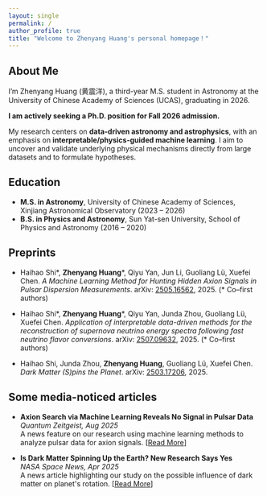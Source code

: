```yaml
---
layout: single
permalink: /
author_profile: true
title: "Welcome to Zhenyang Huang's personal homepage！"
---
```




<!-- <p style="
  text-align: left;
  hyphens: auto;
  overflow-wrap: anywhere;
  word-break: normal;
"> -->

## About Me

I’m Zhenyang Huang (黄震洋), a third-year M.S. student in Astronomy at the University of Chinese Academy of Sciences (UCAS), graduating in 2026.


**I am actively seeking a Ph.D. position for Fall 2026 admission.**


My research centers on **data-driven astronomy and astrophysics**, with an emphasis on **interpretable/physics-guided machine learning**. I aim to uncover and validate underlying physical mechanisms directly from large datasets and to formulate hypotheses.

<!-- I am dedicated to developing interpretable machine learning and artificial intelligence models to extract physical insights and generate new hypotheses from vast astronomical data. 

My research interests lie in data‐driven discovery in astronomy & astrophysics, with a particular focus on uncovering the fundamental physical principles hidden within the data itself. -->




<!-- </p> -->


## Education

<!-- * Ph.D in Version Control Theory, GitHub University, 2018 (expected) -->
- **M.S. in Astronomy**, University of Chinese Academy of Sciences, Xinjiang Astronomical Observatory (2023 – 2026)  
- **B.S. in Physics and Astronomy**, Sun Yat-sen University, School of Physics and Astronomy (2016 – 2020)



## Preprints

- Haihao Shi\*, **Zhenyang Huang**\*, Qiyu Yan, Jun Li, Guoliang Lü, Xuefei Chen. *A Machine Learning Method for Hunting Hidden Axion Signals in Pulsar Dispersion Measurements*. arXiv: [2505.16562](https://arxiv.org/abs/2505.16562), 2025. (\* Co–first authors)

- Haihao Shi\*, **Zhenyang Huang**\*, Qiyu Yan, Junda Zhou, Guoliang Lü, Xuefei Chen. *Application of interpretable data-driven methods for the reconstruction of supernova neutrino energy spectra following fast neutrino flavor conversions*. arXiv: [2507.09632](https://arxiv.org/abs/2507.09632), 2025. (\* Co–first authors)

- Haihao Shi, Junda Zhou, **Zhenyang Huang**, Guoliang Lü, Xuefei Chen. *Dark Matter (S)pins the Planet*. arXiv: [2503.17206](https://arxiv.org/abs/2503.17206), 2025. 




## Some media-noticed articles

* **Axion Search via Machine Learning Reveals No Signal in Pulsar Data** <br>
    *Quantum Zeitgeist, Aug 2025* <br>
    A news feature on our research using machine learning methods to analyze pulsar data for axion signals. \[[Read More](https://quantumzeitgeist.com/axion-search-via-machine-learning-reveals-no-signal-in-pulsar-data/)]

* **Is Dark Matter Spinning Up the Earth? New Research Says Yes** <br>
    *NASA Space News, Apr 2025* <br>
    A news article highlighting our study on the possible influence of dark matter on planet's rotation. \[[Read More](https://nasaspacenews.com/2025/04/is-dark-matter-spinning-up-the-earth-new-research-says-yes/)]


